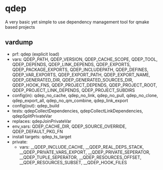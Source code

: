 # qdep
A very basic yet simple to use dependency management tool for qmake based projects

## vardump
- prf: qdep (explicit load)
- vars: QDEP_PATH, QDEP_VERSION, QDEP_CACHE_SCOPE, QDEP_TOOL, QDEP_DEPENDS, QDEP_LINK_DEPENDS, QDEP_EXPORTS, QDEP_PACKAGE_EXPORTS, QDEP_INCLUDEPATH, QDEP_DEFINES, QDEP_VAR_EXPORTS, QDEP_EXPORT_PATH, QDEP_EXPORT_NAME, QDEP_GENERATED_DIR, QDEP_GENERATED_SOURCES_DIR, QDEP_HOOK_FNS, QDEP_PROJECT_DEPENDS, QDEP_PROJECT_ROOT, QDEP_PROJECT_LINK_DEPENDS, QDEP_PROJECT_SUBDIRS
- config(in): qdep_no_cache, qdep_no_link, qdep_no_pull, qdep_no_clone, qdep_export_all, qdep_no_qm_combine, qdep_link_export
- config(out): qdep_build
- tests: qdepCollectDependencies, qdepCollectLinkDependencies, qdepSplitPrivateVar
- replaces: qdepJoinPrivateVar
- env_vars: QDEP_CACHE_DIR, QDEP_SOURCE_OVERRIDE, QDEP_DEFAULT_PKG_FN
- install targets: qdep_ts_target
- private:
    - vars: __QDEP_INCLUDE_CACHE, __QDEP_REAL_DEPS_STACK, __QDEP_PRIVATE_VARS_EXPORT, __QDEP_PRIVATE_SEPERATOR, __QDEP_TUPLE_SEPERATOR, __QDEP_RESOURCES_OFFSET, __QDEP_RESOURCES_SUBSET, __QDEP_HOOK_FILES
